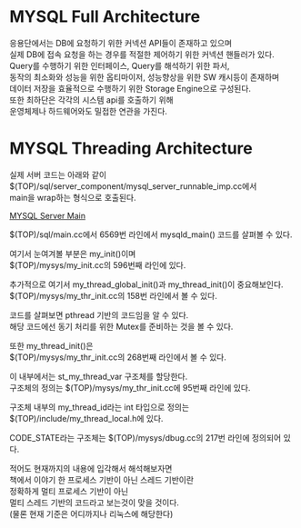 # MYSQL Full Architecture

응용단에서는 DB에 요청하기 위한 커넥션 API들이 존재하고 있으며  
실제 DB에 접속 요청을 하는 경우를 적절한 제어하기 위한 커넥션 핸들러가 있다.  
Query를 수행하기 위한 인터페이스, Query를 해석하기 위한 파서,  
동작의 최소화와 성능을 위한 옵티마이저, 성능향상을 위한 SW 캐시등이 존재하며  
데이터 저장을 효율적으로 수행하기 위한 Storage Engine으로 구성된다.  
또한 최하단은 각각의 시스템 api를 호출하기 위해  
운영체제나 하드웨어와도 밀접한 연관을 가진다.  

# MYSQL Threading Architecture  

실제 서버 코드는 아래와 같이  
$(TOP)/sql/server_component/mysql_server_runnable_imp.cc에서  
main을 wrap하는 형식으로 호출된다.  

[MYSQL Server Main](https://github.com/silenc3502/MYSQL-Arch-Doc-Summary/blob/main/mysql-server/sql/server_component/mysql_server_runnable_imp.cc#L37)

$(TOP)/sql/main.cc에서 6569번 라인에서 mysqld_main() 코드를 살펴볼 수 있다.  

여기서 눈여겨볼 부분은 my_init()이며  
$(TOP)/mysys/my_init.cc의 596번째 라인에 있다.  

추가적으로 여기서 my_thread_global_init()과 my_thread_init()이 중요해보인다.  
$(TOP)/mysys/my_thr_init.cc의 158번 라인에서 볼 수 있다.  

코드를 살펴보면 pthread 기반의 코드임을 알 수 있다.  
해당 코드에선 동기 처리를 위한 Mutex를 준비하는 것을 볼 수 있다.  

또한 my_thread_init()은  
$(TOP)/mysys/my_thr_init.cc의 268번째 라인에서 볼 수 있다.  

이 내부에서는 st_my_thread_var 구조체를 할당한다.  
구조체의 정의는 $(TOP)/mysys/my_thr_init.cc에 95번째 라인에 있다.  

구조체 내부의 my_thread_id라는 int 타입으로 정의는  
$(TOP)/include/my_thread_local.h에 있다.  

CODE_STATE라는 구조체는 $(TOP)/mysys/dbug.cc의 217번 라인에 정의되어 있다.  

적어도 현재까지의 내용에 입각해서 해석해보자면  
책에서 이야기 한 프로세스 기반이 아닌 스레드 기반이란  
정확하게 멀티 프로세스 기반이 아닌  
멀티 스레드 기반의 코드라고 보는것이 맞을 것이다.  
(물론 현재 기준은 어디까지나 리눅스에 해당한다)  
